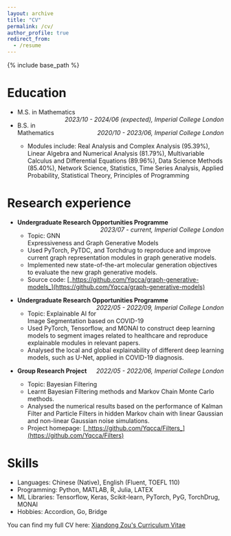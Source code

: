 ```yaml
---
layout: archive
title: "CV"
permalink: /cv/
author_profile: true
redirect_from:
  - /resume
---
```


{% include base_path %}

Education
======
* <p style="text-align:left;">M.S. in Mathematics<span style="float:right;"><i>2023/10 - 2024/06 (expected), Imperial College London</i></span></p>

* <p style="text-align:left;">B.S. in Mathematics<span style="float:right;"><i>2020/10 - 2023/06, Imperial College London</i></span></p>
  
  * Modules include: Real Analysis and Complex Analysis (95.39%), Linear Algebra and Numerical Analysis (81.79%), Multivariable Calculus and Differential Equations (89.96%), Data Science Methods (85.40%), Network Science, Statistics, Time Series Analysis, Applied Probability, Statistical Theory, Principles of Programming


Research experience
======
* <p style="text-align:left;"><b>Undergraduate Research Opportunities Programme</b><span style="float:right;"><i>2023/07 - current, Imperial College London</i></span></p>

  * Topic: GNN Expressiveness and Graph Generative Models
  * Used PyTorch, PyTDC, and Torchdrug to reproduce and improve current graph representation modules in graph generative models.
  * Implemented new state-of-the-art molecular generation objectives to evaluate the new graph generative models.
  * Source code: [_https://github.com/Yqcca/graph-generative-models_](https://github.com/Yqcca/graph-generative-models)


* <p style="text-align:left;"><b>Undergraduate Research Opportunities Programme</b><span style="float:right;"><i>2022/05 - 2022/09, Imperial College London</i></span></p>

  * Topic: Explainable AI for Image Segmentation based on COVID-19
  * Used PyTorch, Tensorflow, and MONAI to construct deep learning models to segment images related to healthcare and reproduce explainable modules in relevant papers.
  * Analysed the local and global explainability of different deep learning models, such as U-Net, applied in COVID-19 diagnosis.
  

* <p style="text-align:left;"><b>Group Research Project</b><span style="float:right;"><i>2022/05 - 2022/06, Imperial College London</i></span></p>
  
  * Topic: Bayesian Filtering
  * Learnt Bayesian Filtering methods and Markov Chain Monte Carlo methods.
  * Analysed the numerical results based on the performance of Kalman Filter and Particle Filters in hidden Markov chain with linear Gaussian and non-linear Gaussian noise simulations.
  * Project homepage: [_https://github.com/Yqcca/Filters_](https://github.com/Yqcca/Filters)


Skills
======
* Languages: Chinese (Native), English (Fluent, TOEFL 110)
* Programming: Python, MATLAB, R, Julia, LATEX
* ML Libraries: Tensorflow, Keras, Scikit-learn, PyTorch, PyG, TorchDrug, MONAI
* Hobbies: Accordion, Go, Bridge

You can find my full CV here: [Xiandong Zou's Curriculum Vitae](../files/github_cv.pdf)
